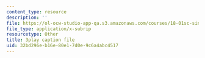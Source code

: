 ```yaml
---
content_type: resource
description: ''
file: https://ol-ocw-studio-app-qa.s3.amazonaws.com/courses/18-01sc-single-variable-calculus-fall-2010/32bd296eb16e80e17d0e9c6a4abc4517_--lPz7VFnKI.srt
file_type: application/x-subrip
resourcetype: Other
title: 3play caption file
uid: 32bd296e-b16e-80e1-7d0e-9c6a4abc4517
---
```

